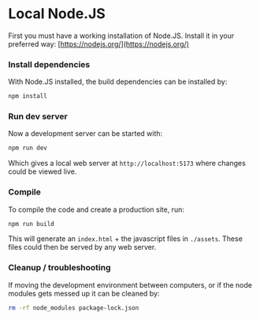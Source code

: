 # Local Node.JS

First you must have a working installation of Node.JS. Install it in your preferred way:
[https://nodejs.org/](https://nodejs.org/)

### Install dependencies

With Node.JS installed, the build dependencies can be installed by:
```bash
npm install
```

### Run dev server

Now a development server can be started with:

```bash
npm run dev
```
Which gives a local web server at `http://localhost:5173` where changes could be viewed live.

### Compile

To compile the code and create a production site, run:
```bash
npm run build
```
This will generate an `index.html` + the javascript files in `./assets`. These files could then be served by any web server.

### Cleanup / troubleshooting

If moving the development environment between computers, or if the node modules gets messed up it can be cleaned by:
```bash
rm -rf node_modules package-lock.json
```
